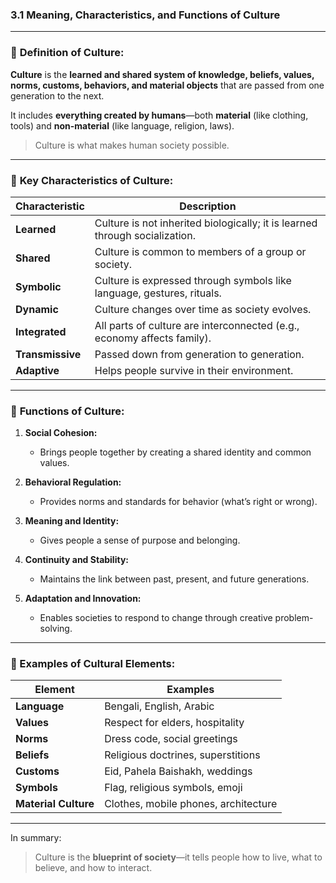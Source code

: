 ### **3.1 Meaning, Characteristics, and Functions of Culture**

---

### 📘 **Definition of Culture:**

**Culture** is the **learned and shared system of knowledge, beliefs, values, norms, customs, behaviors, and material objects** that are passed from one generation to the next.

It includes **everything created by humans**—both **material** (like clothing, tools) and **non-material** (like language, religion, laws).

> Culture is what makes human society possible.

---

### 🧠 **Key Characteristics of Culture:**

|Characteristic|Description|
|---|---|
|**Learned**|Culture is not inherited biologically; it is learned through socialization.|
|**Shared**|Culture is common to members of a group or society.|
|**Symbolic**|Culture is expressed through symbols like language, gestures, rituals.|
|**Dynamic**|Culture changes over time as society evolves.|
|**Integrated**|All parts of culture are interconnected (e.g., economy affects family).|
|**Transmissive**|Passed down from generation to generation.|
|**Adaptive**|Helps people survive in their environment.|

---

### 🧩 **Functions of Culture:**

1. **Social Cohesion:**
    
    - Brings people together by creating a shared identity and common values.
        
2. **Behavioral Regulation:**
    
    - Provides norms and standards for behavior (what’s right or wrong).
        
3. **Meaning and Identity:**
    
    - Gives people a sense of purpose and belonging.
        
4. **Continuity and Stability:**
    
    - Maintains the link between past, present, and future generations.
        
5. **Adaptation and Innovation:**
    
    - Enables societies to respond to change through creative problem-solving.
        

---

### 🧪 Examples of Cultural Elements:

|Element|Examples|
|---|---|
|**Language**|Bengali, English, Arabic|
|**Values**|Respect for elders, hospitality|
|**Norms**|Dress code, social greetings|
|**Beliefs**|Religious doctrines, superstitions|
|**Customs**|Eid, Pahela Baishakh, weddings|
|**Symbols**|Flag, religious symbols, emoji|
|**Material Culture**|Clothes, mobile phones, architecture|

---

In summary:

> Culture is the **blueprint of society**—it tells people how to live, what to believe, and how to interact.
